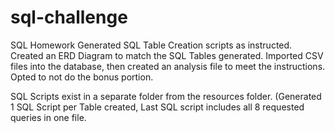 # sql-challenge
SQL Homework
Generated SQL Table Creation scripts as instructed. Created an ERD Diagram to match the SQL Tables generated. Imported CSV files into the database, then created an analysis file to meet the instructions. Opted to not do the bonus portion. 

SQL Scripts exist in a separate folder from the resources folder. (Generated 1 SQL Script per Table created, Last SQL script includes all 8 requested queries in one file. 
